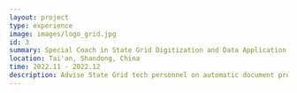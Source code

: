 ```yaml
---
layout: project
type: experience
image: images/logo_grid.jpg
id: 3
summary: Special Coach in State Grid Digitization and Data Application Contest 2022
location: Tai'an, Shandong, China
time: 2022.11 - 2022.12
description: Advise State Grid tech personnel on automatic document processing, lead Shangdong team in the final
---
```

